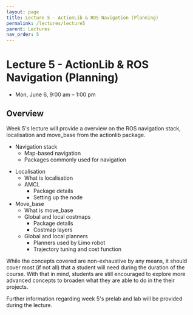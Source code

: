 ```yaml
---
layout: page
title: Lecture 5 - ActionLib & ROS Navigation (Planning)
permalink: /lectures/lecture5
parent: Lectures
nav_order: 5
---
```


# **Lecture 5 - ActionLib & ROS Navigation (Planning)**

- Mon, June 6, 9:00 am – 1:00 pm

## **Overview**

Week 5's lecture will provide a overview on the ROS navigation stack, localisation and move_base from the actionlib package.

- Navigation stack
  - Map-based navigation
  - Packages commonly used for navigation

* Localisation
  - What is localisation
  - AMCL
    - Package details
    - Setting up the node
* Move_base
  - What is move_base
  - Global and local costmaps
    - Package details
    - Costmap layers
  - Global and local planners
    - Planners used by Limo robot
    - Trajectory tuning and cost function

While the concepts covered are non-exhaustive by any means, it should cover most (if not all) that a student will need during the duration of the course. With that in mind, students are still encouraged to explore more advanced concepts to broaden what they are able to do in the their projects.

Further information regarding week 5's prelab and lab will be provided during the lecture.

<!-- ## **Lecture resources**
* Slides: [pdf]({{ site.baseurl }}) -->
